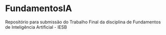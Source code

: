 # FundamentosIA
Repositório para submissão do Trabalho Final da disciplina de Fundamentos de Inteligência Artificial - IESB
